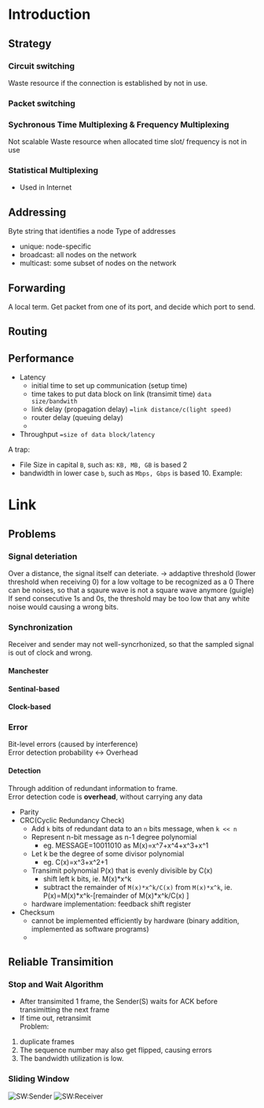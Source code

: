 # Introduction
## Strategy
### Circuit switching
Waste resource if the connection is established by not in use.
### Packet switching
### Sychronous Time Multiplexing & Frequency Multiplexing
Not scalable
Waste resource when allocated time slot/ frequency is not in use
### Statistical Multiplexing
- Used in Internet
## Addressing
Byte string that identifies a node
Type of addresses
- unique: node-specific
- broadcast: all nodes on the network
- multicast: some subset of nodes on the network
## Forwarding
A local term. Get packet from one of its port, and decide which port to send.
## Routing
## Performance
- Latency
  - initial time to set up communication (setup time)
  - time takes to put data block on link (transimit time)
    ```data size/bandwith```
  - link delay (propagation delay)
    ```=link distance/c(light speed)```
  - router delay (queuing delay)
  - 
- Throughput
  ```=size of data block/latency```

A trap: 
- File Size in capital ``B``, such as: ``KB, MB, GB`` is based 2
- bandwidth in lower case ``b``, such as ``Mbps, Gbps`` is based 10.
Example:

# Link
## Problems
### Signal deteriation
Over a distance, the signal itself can deteriate. -> addaptive threshold (lower threshold when receiving 0) for a low voltage to be recognized as a 0
There can be noises, so that a sqaure wave is not a square wave anymore (guigle)
If send consecutive 1s and 0s, the threshold may be too low that any white noise would causing a wrong bits.
### Synchronization
Receiver and sender may not well-syncrhonized, so that the sampled signal is out of clock and wrong.
#### Manchester
#### Sentinal-based
#### Clock-based
### Error
Bit-level errors (caused by interference)  
Error detection probability <-> Overhead
#### Detection
Through addition of redundant information to frame.  
Error detection code is **overhead**, without carrying any data
- Parity
- CRC(Cyclic Redundancy Check)
  - Add ``k`` bits of redundant data to an ``n`` bits message, when ``k << n``
  - Represent n-bit message as n-1 degree polynomial
    - eg. MESSAGE=10011010 as M(x)=x^7+x^4+x^3+x^1
  - Let k be the degree of some divisor polynomial
    - eg. C(x)=x^3+x^2+1
  - Transimit polynomial P(x) that is evenly divisible by C(x)
    - shift left k bits, ie. M(x)*x^k
    - subtract the remainder of ``M(x)*x^k/C(x)`` from ``M(x)*x^k``, ie. P(x)=M(x)*x^k-[remainder of M(x)*x^k/C(x) ]
  - hardware implementation: feedback shift register
- Checksum
  + cannot be implemented efficiently by hardware (binary addition, implemented as software programs)
  + 
## Reliable Transimition
### Stop and Wait Algorithm
- After transimited 1 frame, the Sender(S) waits for ACK before transimitting the next frame
- If time out, retransimit  
Problem: 
1. duplicate frames
2. The sequence number may also get flipped, causing errors
3. The bandwidth utilization is low.
### Sliding Window
![SW:Sender](./images/1.png)
![SW:Receiver](./images/2.png)